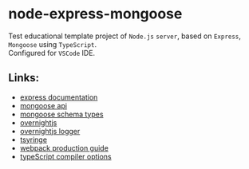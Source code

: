 # node-express-mongoose
Test educational template project of `Node.js` `server`, based on `Express`, `Mongoose` using `TypeScript`.  
Configured for `VSCode` IDE.

## Links:

* [express documentation](https://expressjs.com/en/5x/api.html)
* [mongoose api](https://mongoosejs.com/docs/api.html)
* [mongoose schema types](https://mongoosejs.com/docs/schematypes.html)
* [overnightjs](https://www.npmjs.com/package/@overnightjs/core)
* [overnightjs logger](https://www.npmjs.com/package/@overnightjs/logger)
* [tsyringe](https://www.npmjs.com/package/tsyringe)
* [webpack production guide](https://webpack.js.org/guides/production/)
* [typeScript compiler options](https://www.typescriptlang.org/docs/handbook/compiler-options.html)
